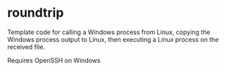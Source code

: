 # roundtrip

Template code for calling a Windows process from Linux, copying the Windows process output to Linux, then executing a Linux process on the received file.

Requires OpenSSH on Windows
